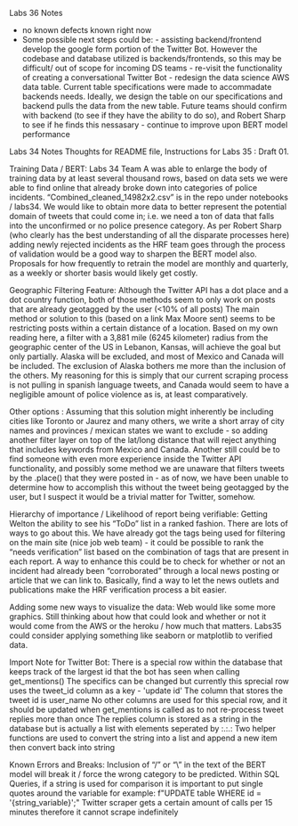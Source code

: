 Labs 36 Notes
- no known defects known right now
- Some possible next steps could be:
      - assisting backend/frontend develop the google form portion of the Twitter Bot. However the codebase and database utilized is backends/frontends, so this may be difficult/ out of scope for incoming DS teams
	  - re-visit the functionality of creating a conversational Twitter Bot
	  - redesign the data science AWS data table. Current table specifications were made to accommadate backends needs. Ideally, we design the table on our specifications and backend pulls the data from the new table. Future teams should confirm with backend (to see if they have the ability to do so), and Robert Sharp to see if he finds this nessasary
	  - continue to improve upon BERT model performance


Labs 34 Notes
Thoughts for README file, Instructions for Labs 35 : Draft 01. 

Training Data / BERT:
Labs 34 Team A was able to enlarge the body of training data by at least several thousand rows, based on data sets we were able to find online that already broke down into categories of police incidents. “Combined_cleaned_14982x2.csv” is in the repo under notebooks / labs34. 
We would like to obtain more data to better represent the potential domain of tweets that could come in; i.e. we need a ton of data that falls into the unconfirmed or no police presence category. 
As per Robert Sharp (who clearly has the best understanding of all the disparate processes here) adding newly rejected incidents as the HRF team goes through the process of validation would be a good way to sharpen the BERT model also. 
Proposals for how frequently to retrain the model are monthly and quarterly, as a weekly or shorter basis would likely get costly. 


Geographic Filtering Feature:
Although the Twitter API has a dot place and a dot country function, both of those methods seem to only work on posts that are already geotagged by the user (<10% of all posts)
The main method or solution to this (based on a link Max Moore sent) seems to be restricting posts within a certain distance of a location. 
Based on my own reading here, a filter with a 3,881 mile (6245 kilometer) radius from the geographic center of the US in Lebanon, Kansas, will achieve the goal but only partially. Alaska will be excluded, and most of Mexico and Canada will be included. 
The exclusion of Alaska bothers me more than the inclusion of the others. My reasoning for this is simply that our current scraping process is not pulling in spanish language tweets, and Canada would seem to have a negligible amount of police violence as is, at least comparatively. 

Other options : 
Assuming that this solution might inherently be including cities like Toronto or Jaurez and many others, we write a short array of city names and provinces / mexican states we want to exclude - so adding another filter layer on top of the lat/long distance that will reject anything that includes keywords from Mexico and Canada. 
	Another still could be to find someone with even more experience inside the Twitter API functionality, and possibly some method we are unaware that filters tweets by the .place() that they were posted in - as of now, we have been unable to determine how to accomplish this without the tweet being geotagged by the user, but I suspect it would be a trivial matter for Twitter, somehow. 

Hierarchy of importance / Likelihood of report being verifiable: 
	Getting Welton the ability to see his “ToDo” list in a ranked fashion. There are lots of ways to go about this. We have already got the tags being used for filtering on the main site (nice job web team) - it could be possible to rank the “needs verification” list based on the combination of tags that are present in each report. A way to enhance this could be to check for whether or not an incident had already been “corroborated” through a local news posting or article that we can link to. Basically, find a way to let the news outlets and publications make the HRF verification process a bit easier. 

Adding some new ways to visualize the data: 
	Web would like some more graphics. Still thinking about how that could look and whether or not it would come from the AWS or the heroku / how much that matters. Labs35 could consider applying something like seaborn or matplotlib to verified data. 

Import Note for Twitter Bot:
	There is a special row within the database that keeps track of the largest id that the bot has seen
	when calling get_mentions()
	The specifics can be changed but currently this sprecial row uses the tweet_id column as a key - 'update id'
	The column that stores the tweet id is user_name
	No other columns are used for this special row, and it should be updated when get_mentions is called as to
	not re-process tweet replies more than once
	The replies column is stored as a string in the database but is actually a list with elements seperated by :.:.:
	Two helper functions are used to convert the string into a list and append a new item then convert back into string


Known Errors and Breaks:
	Inclusion of “/” or “\” in the text of the BERT model will break it / force the wrong category to be predicted. 
	Within SQL Queries, if a string is used for comparison it is important to put single quotes around the variable
	for example: f"UPDATE table WHERE id = '{string_variable}';"
	Twitter scraper gets a certain amount of calls per 15 minutes therefore it cannot scrape indefinitely 
